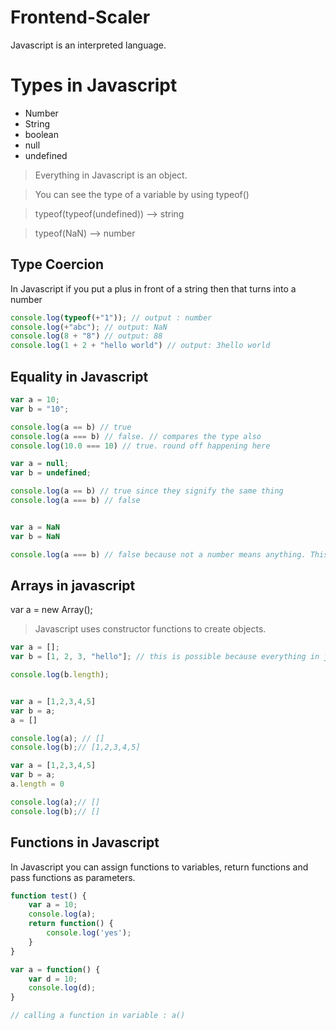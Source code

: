 # Frontend-Scaler

Javascript is an interpreted language.

# Types in Javascript 

 - Number 
 - String
 - boolean
 - null
 - undefined

 > Everything in Javascript is an object.

 > You can see the type of a variable by using typeof()

 > typeof(typeof(undefined)) --> string

 > typeof(NaN) --> number

## Type Coercion

In Javascript if you put a plus in front of a string then that turns into a number

```js
console.log(typeof(+"1")); // output : number
console.log(+"abc"); // output: NaN
console.log(8 + "8") // output: 88
console.log(1 + 2 + "hello world") // output: 3hello world
```

## Equality in Javascript

```js
var a = 10;
var b = "10";

console.log(a == b) // true
console.log(a === b) // false. // compares the type also
console.log(10.0 === 10) // true. round off happening here

var a = null;
var b = undefined;

console.log(a == b) // true since they signify the same thing
console.log(a === b) // false


var a = NaN
var b = NaN

console.log(a === b) // false because not a number means anything. This can also be used as a check
```

## Arrays in javascript

var a = new Array();
 > Javascript uses constructor functions to create objects.
```js
var a = [];
var b = [1, 2, 3, "hello"]; // this is possible because everything in js is an object. This is a key value pair with indices.

console.log(b.length);


var a = [1,2,3,4,5]
var b = a;
a = []

console.log(a); // []
console.log(b);// [1,2,3,4,5]
```

```js
var a = [1,2,3,4,5]
var b = a;
a.length = 0

console.log(a);// []
console.log(b);// []
```

## Functions in Javascript

In Javascript you can assign functions to variables, return functions and pass functions as parameters.

```js
function test() {
    var a = 10;
    console.log(a);
    return function() {
        console.log('yes');
    }
}

var a = function() {
    var d = 10;
    console.log(d);
}

// calling a function in variable : a()
```


